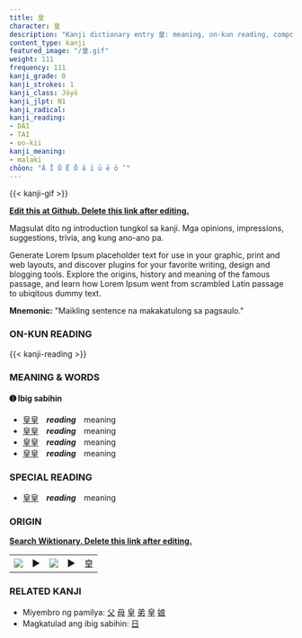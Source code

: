 ```yaml
---
title: 皇
character: 皇
description: "Kanji dictionary entry 皇: meaning, on-kun reading, compounds, origin, related kanji"
content_type: kanji
featured_image: "/皇.gif"
weight: 111
frequency: 111
kanji_grade: 0
kanji_strokes: 1
kanji_class: Jōyō
kanji_jlpt: N1
kanji_radical: 
kanji_reading: 
- DAI
- TAI
- oo-kii
kanji_meaning:
- malaki
chōon: "Ā Ī Ū Ē Ō ā ī ū ē ō ’"
---
```

[//]: # (Don't edit the line below. Kanji animated GIF code is automatically generated.)
{{< kanji-gif >}}

[//]: # (Edit below this line.)

**[Edit this at Github. Delete this link after editing.](https://github.com/tim0g/tim/tree/main/content/kanji/皇/index.md)**

Magsulat dito ng introduction tungkol sa kanji. Mga opinions, impressions, suggestions, trivia, ang kung ano-ano pa.

Generate Lorem Ipsum placeholder text for use in your graphic, print and web layouts, and discover plugins for your favorite writing, design and blogging tools. Explore the origins, history and meaning of the famous passage, and learn how Lorem Ipsum went from scrambled Latin passage to ubiqitous dummy text.
 
**Mnemonic:** "Maikling sentence na makakatulong sa pagsaulo."

### ON-KUN READING

[//]: # (Don't edit the line below. ON-KUN READING code is automatically generated.)
{{< kanji-reading >}}

### MEANING & WORDS

#### ➊ **Ibig sabihin**
  - [皇](../皇)[皇](../皇)　***reading***　meaning
  - [皇](../皇)[皇](../皇)　***reading***　meaning
  - [皇](../皇)[皇](../皇)　***reading***　meaning
  - [皇](../皇)[皇](../皇)　***reading***　meaning

### SPECIAL READING
  - [皇](../皇)[皇](../皇)　***reading***　meaning

### ORIGIN

**[Search Wiktionary. Delete this link after editing.](https://wiktionary.org/wiki/皇)**
<table class="kanji-table"><tr><td>
<img src="60px-皇-bronze.svg.png">
</td><td>▶</td><td>
<img src="60px-皇-oracle.svg.png">
</td><td>▶</td>
<td class="kanji-origin">皇</td>
</tr></table>

### RELATED KANJI
- Miyembro ng pamilya: [父](../父) [母](../母) [皇](../皇) [弟](../弟) [皇](../皇) [娘](../娘)
- Magkatulad ang ibig sabihin: [日](../日)
